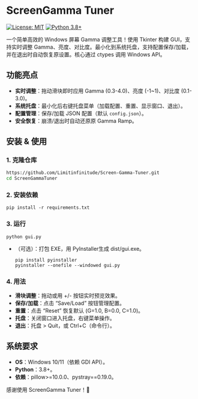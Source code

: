 # ScreenGamma Tuner

[![License: MIT](https://img.shields.io/badge/License-MIT-yellow.svg)](https://opensource.org/licenses/MIT)
[![Python 3.8+](https://img.shields.io/badge/Python-3.8%2B-blue.svg)](https://www.python.org/)

一个简单高效的 Windows 屏幕 Gamma 调整工具！使用 Tkinter 构建 GUI，支持实时调整 Gamma、亮度、对比度。最小化到系统托盘，支持配置保存/加载，并在退出时自动恢复原设置。核心通过 ctypes 调用 Windows API。

## 功能亮点
- **实时调整**：拖动滑块即时应用 Gamma (0.3-4.0)、亮度 (-1~1)、对比度 (0.1-3.0)。
- **系统托盘**：最小化后右键托盘菜单（加载配置、重置、显示窗口、退出）。
- **配置管理**：保存/加载 JSON 配置（默认 `config.json`）。
- **安全恢复**：崩溃/退出时自动还原原 Gamma Ramp。

## 安装 & 使用

### 1. 克隆仓库
```bash
https://github.com/Limitinfinitude/Screen-Gamma-Tuner.git
cd ScreenGammaTuner
```

### 2. 安装依赖

```
pip install -r requirements.txt
```

### 3. 运行

```
python gui.py  
```

- （可选）：打包 EXE，用 PyInstaller生成 dist/gui.exe。

  ```
  pip install pyinstaller
  pyinstaller --onefile --windowed gui.py
  ```

### 4. 用法

- **滑块调整**：拖动或用 +/- 按钮实时预览效果。
- **保存/加载**：点击 “Save/Load” 按钮管理配置。
- **重置**：点击 “Reset” 恢复默认 (G=1.0, B=0.0, C=1.0)。
- **托盘**：关闭窗口进入托盘，右键菜单操作。
- **退出**：托盘 > Quit，或 Ctrl+C（命令行）。

## 系统要求

- **OS**：Windows 10/11（依赖 GDI API）。
- **Python**：3.8+。
- **依赖**：pillow>=10.0.0、pystray==0.19.0。

感谢使用 ScreenGamma Tuner！🌟